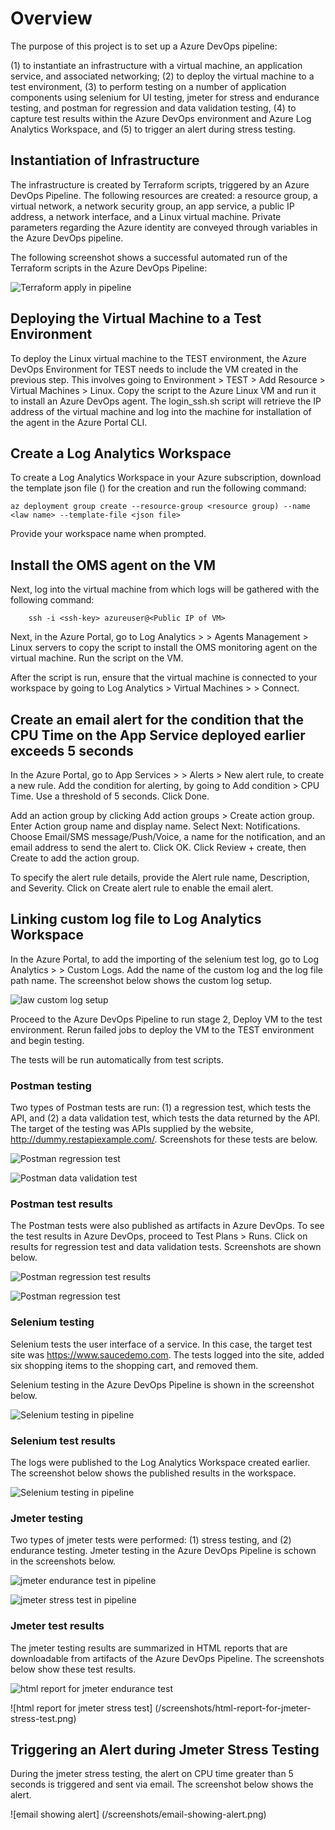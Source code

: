 # Overview

The purpose of this project is to set up a Azure DevOps pipeline: 

(1) to instantiate an infrastructure with a virtual machine, an application service, and associated networking; 
(2) to deploy the virtual machine to a test environment, 
(3) to perform testing on a number of application components using selenium for UI testing, jmeter for stress and endurance testing, and postman for regression and data validation testing, (4) to capture test results within the Azure DevOps environment and Azure Log Analytics Workspace, and 
(5) to trigger an alert during stress testing.

## Instantiation of Infrastructure

The infrastructure is created by Terraform scripts, triggered by an Azure DevOps Pipeline.  The following resources are created: a resource group, a virtual network, a network security group, an app service, a public IP address, a network interface, and a Linux virtual machine.  Private parameters regarding the Azure identity are conveyed through variables in the Azure DevOps pipeline.

The following screenshot shows a successful automated run of the Terraform scripts in the Azure DevOps Pipeline:

![Terraform apply in pipeline](/screenshots/terraform-apply-in-pipeline.png)


## Deploying the Virtual Machine to a Test Environment

To deploy the Linux virtual machine to the TEST environment, the Azure DevOps Environment for TEST needs to include the VM created in the previous step.  This involves going to Environment > TEST > Add Resource > Virtual Machines > Linux.  Copy the script to the Azure Linux VM and run it to install an Azure DevOps agent.  The login_ssh.sh script will retrieve the IP address of the virtual machine and log into the machine for installation of the agent in the Azure Portal CLI.

## Create a Log Analytics Workspace

To create a Log Analytics Workspace in your Azure subscription, download the template json file () for the creation and run the following command:

	az deployment group create --resource-group <resource group) --name <law name> --template-file <json file>

Provide your workspace name when prompted.

## Install the OMS agent on the VM

Next, log into the virtual machine from which logs will be gathered with the following command:

        ssh -i <ssh-key> azureuser@<Public IP of VM>

Next, in the Azure Portal, go to Log Analytics > <workspace created> > Agents Management > Linux servers to copy the script to install the OMS monitoring agent on the virtual machine.  Run the script on the VM.

After the script is run, ensure that the virtual machine is connected to your workspace by going to Log Analytics > Virtual Machines > <your VM> > Connect.

## Create an email alert for the condition that the CPU Time on the App Service deployed earlier exceeds 5 seconds

In the Azure Portal, go to App Services > <your App Service> > Alerts > New alert rule, to create a new rule.  Add the condition for alerting, by going to Add condition > CPU Time.  Use a threshold of 5 seconds.  Click Done.

Add an action group by clicking Add action groups > Create action group.  Enter Action group name and display name.  Select Next: Notifications.  Choose Email/SMS message/Push/Voice, a name for the notification, and an email address to send the alert to.  Click OK.  Click Review + create, then Create to add the action group.

To specify the alert rule details, provide the Alert rule name, Description, and Severity.  Click on Create alert rule to enable the email alert.

## Linking custom log file to Log Analytics Workspace

In the Azure Portal, to add the importing of the selenium test log, go to Log Analytics > <your workspace> > Custom Logs.  Add the name of the custom log and the log file path name.  The screenshot below shows the custom log setup.

![law custom log setup](/screenshots/law-custom-log-setup.png)

Proceed to the Azure DevOps Pipeline to run stage 2, Deploy VM to the test environment.  Rerun failed jobs to deploy the VM to the TEST environment and begin testing.

The tests will be run automatically from test scripts.

### Postman testing

Two types of Postman tests are run: (1) a regression test, which tests the API, and (2) a data validation test, which tests the data returned by the API.  The target of the testing was APIs supplied by the website, http://dummy.restapiexample.com/.  Screenshots for these tests are below.

![Postman regression test](/screenshots/postman-regression-test.png)

![Postman data validation test](/screenshots/postman-data-validation-test.png)

### Postman test results

The Postman tests were also published as artifacts in Azure DevOps.  To see the test results in Azure DevOps, proceed to Test Plans > Runs.  Click on results for regression test and data validation tests.  Screenshots are shown below.

![Postman regression test results](/screenshots/postman-regression-test-results.png)

![Postman regression test](/screenshots/postman-data-validation-test-results.png)

### Selenium testing

Selenium tests the user interface of a service.  In this case, the target test site was https://www.saucedemo.com.  The tests logged into the site, added six shopping items to the shopping cart, and removed them.  

Selenium testing in the Azure DevOps Pipeline is shown in the screenshot below.

![Selenium testing in pipeline](/screenshots/selenium-testing-in-pipeline.png)

### Selenium test results

The logs were published to the Log Analytics Workspace created earlier.  The screenshot below shows the published results in the workspace.

![Selenium testing in pipeline](/screenshots/selenium-testing-in-pipeline.png)

### Jmeter testing

Two types of jmeter tests were performed: (1) stress testing, and (2) endurance testing.  Jmeter testing in the Azure DevOps Pipeline is schown in the screenshots below.

![jmeter endurance test in pipeline](/screenshots/jmeter-endurance-test-in-pipeline.png)

![jmeter stress test in pipeline](/screenshots/jmeter-stress-test-in-pipeline.png)

### Jmeter test results

The jmeter testing results are summarized in HTML reports that are downloadable from artifacts of the Azure DevOps Pipeline.  The screenshots below show these test results.

![html report for jmeter endurance test](/screenshots/html-report-for-jmeter-endurance-test.png)

![html report for jmeter stress test] (/screenshots/html-report-for-jmeter-stress-test.png)

## Triggering an Alert during Jmeter Stress Testing

During the jmeter stress testing, the alert on CPU time greater than 5 seconds is triggered and sent via email.  The screenshot below shows the alert.

![email showing alert] (/screenshots/email-showing-alert.png)
